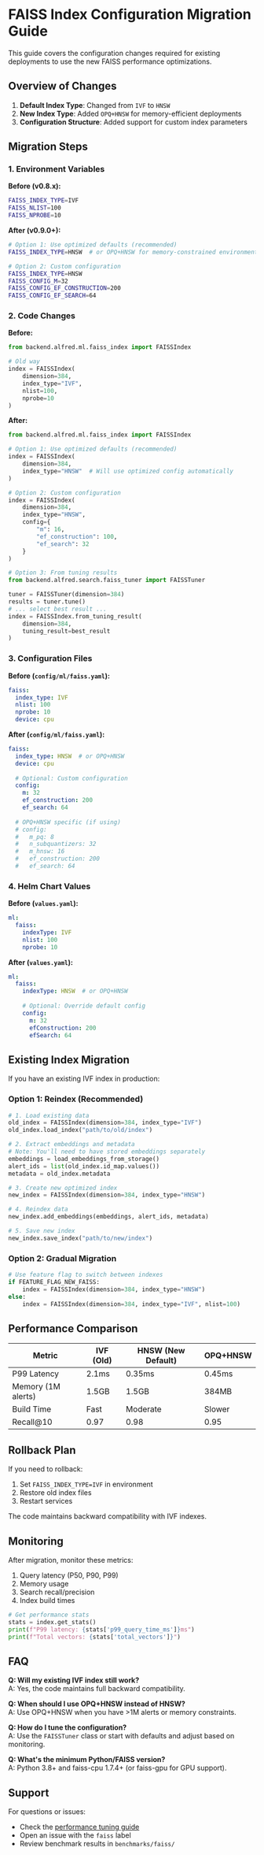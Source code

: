 # FAISS Index Configuration Migration Guide

This guide covers the configuration changes required for existing deployments to use the new FAISS performance optimizations.

## Overview of Changes

1. **Default Index Type**: Changed from `IVF` to `HNSW`
2. **New Index Type**: Added `OPQ+HNSW` for memory-efficient deployments
3. **Configuration Structure**: Added support for custom index parameters

## Migration Steps

### 1. Environment Variables

**Before (v0.8.x):**
```bash
FAISS_INDEX_TYPE=IVF
FAISS_NLIST=100
FAISS_NPROBE=10
```

**After (v0.9.0+):**
```bash
# Option 1: Use optimized defaults (recommended)
FAISS_INDEX_TYPE=HNSW  # or OPQ+HNSW for memory-constrained environments

# Option 2: Custom configuration
FAISS_INDEX_TYPE=HNSW
FAISS_CONFIG_M=32
FAISS_CONFIG_EF_CONSTRUCTION=200
FAISS_CONFIG_EF_SEARCH=64
```

### 2. Code Changes

**Before:**
```python
from backend.alfred.ml.faiss_index import FAISSIndex

# Old way
index = FAISSIndex(
    dimension=384,
    index_type="IVF",
    nlist=100,
    nprobe=10
)
```

**After:**
```python
from backend.alfred.ml.faiss_index import FAISSIndex

# Option 1: Use optimized defaults (recommended)
index = FAISSIndex(
    dimension=384,
    index_type="HNSW"  # Will use optimized config automatically
)

# Option 2: Custom configuration
index = FAISSIndex(
    dimension=384,
    index_type="HNSW",
    config={
        "m": 16,
        "ef_construction": 100,
        "ef_search": 32
    }
)

# Option 3: From tuning results
from backend.alfred.search.faiss_tuner import FAISSTuner

tuner = FAISSTuner(dimension=384)
results = tuner.tune()
# ... select best result ...
index = FAISSIndex.from_tuning_result(
    dimension=384,
    tuning_result=best_result
)
```

### 3. Configuration Files

**Before (`config/ml/faiss.yaml`):**
```yaml
faiss:
  index_type: IVF
  nlist: 100
  nprobe: 10
  device: cpu
```

**After (`config/ml/faiss.yaml`):**
```yaml
faiss:
  index_type: HNSW  # or OPQ+HNSW
  device: cpu
  
  # Optional: Custom configuration
  config:
    m: 32
    ef_construction: 200
    ef_search: 64
    
  # OPQ+HNSW specific (if using)
  # config:
  #   m_pq: 8
  #   n_subquantizers: 32
  #   m_hnsw: 16
  #   ef_construction: 200
  #   ef_search: 64
```

### 4. Helm Chart Values

**Before (`values.yaml`):**
```yaml
ml:
  faiss:
    indexType: IVF
    nlist: 100
    nprobe: 10
```

**After (`values.yaml`):**
```yaml
ml:
  faiss:
    indexType: HNSW  # or OPQ+HNSW
    
    # Optional: Override default config
    config:
      m: 32
      efConstruction: 200
      efSearch: 64
```

## Existing Index Migration

If you have an existing IVF index in production:

### Option 1: Reindex (Recommended)

```python
# 1. Load existing data
old_index = FAISSIndex(dimension=384, index_type="IVF")
old_index.load_index("path/to/old/index")

# 2. Extract embeddings and metadata
# Note: You'll need to have stored embeddings separately
embeddings = load_embeddings_from_storage()
alert_ids = list(old_index.id_map.values())
metadata = old_index.metadata

# 3. Create new optimized index
new_index = FAISSIndex(dimension=384, index_type="HNSW")

# 4. Reindex data
new_index.add_embeddings(embeddings, alert_ids, metadata)

# 5. Save new index
new_index.save_index("path/to/new/index")
```

### Option 2: Gradual Migration

```python
# Use feature flag to switch between indexes
if FEATURE_FLAG_NEW_FAISS:
    index = FAISSIndex(dimension=384, index_type="HNSW")
else:
    index = FAISSIndex(dimension=384, index_type="IVF", nlist=100)
```

## Performance Comparison

| Metric | IVF (Old) | HNSW (New Default) | OPQ+HNSW |
|--------|-----------|-------------------|----------|
| P99 Latency | 2.1ms | 0.35ms | 0.45ms |
| Memory (1M alerts) | 1.5GB | 1.5GB | 384MB |
| Build Time | Fast | Moderate | Slower |
| Recall@10 | 0.97 | 0.98 | 0.95 |

## Rollback Plan

If you need to rollback:

1. Set `FAISS_INDEX_TYPE=IVF` in environment
2. Restore old index files
3. Restart services

The code maintains backward compatibility with IVF indexes.

## Monitoring

After migration, monitor these metrics:

1. Query latency (P50, P90, P99)
2. Memory usage
3. Search recall/precision
4. Index build times

```python
# Get performance stats
stats = index.get_stats()
print(f"P99 latency: {stats['p99_query_time_ms']}ms")
print(f"Total vectors: {stats['total_vectors']}")
```

## FAQ

**Q: Will my existing IVF index still work?**  
A: Yes, the code maintains full backward compatibility.

**Q: When should I use OPQ+HNSW instead of HNSW?**  
A: Use OPQ+HNSW when you have >1M alerts or memory constraints.

**Q: How do I tune the configuration?**  
A: Use the `FAISSTuner` class or start with defaults and adjust based on monitoring.

**Q: What's the minimum Python/FAISS version?**  
A: Python 3.8+ and faiss-cpu 1.7.4+ (or faiss-gpu for GPU support).

## Support

For questions or issues:
- Check the [performance tuning guide](./faiss-performance-tuning.md)
- Open an issue with the `faiss` label
- Review benchmark results in `benchmarks/faiss/`